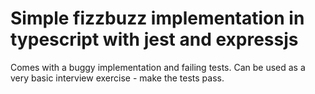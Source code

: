 # Simple fizzbuzz implementation in typescript with jest and expressjs

Comes with a buggy implementation and failing tests. 
Can be used as a very basic interview exercise - make the tests pass.
